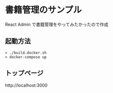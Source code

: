 # 書籍管理のサンプル
React Admin で書籍管理をやってみたかったので作成

## 起動方法
```
> ./build.docker.sh
> docker-compose up
```
## トップページ
http://localhost:3000
